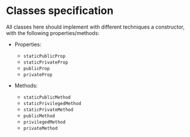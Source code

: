 # Classes specification #

All classes here should implement with different techniques a constructor,
with the following properties/methods:

- Properties:
  - `staticPublicProp`
  - `staticPrivateProp`
  - `publicProp`
  - `privateProp`

- Methods:
  - `staticPublicMethod`
  - `staticPrivilegedMethod`
  - `staticPrivateMethod`
  - `publicMethod`
  - `privilegedMethod`
  - `privateMethod`
